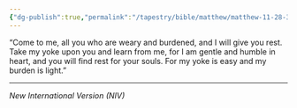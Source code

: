 ```yaml
---
{"dg-publish":true,"permalink":"/tapestry/bible/matthew/matthew-11-28-30/","title":"Matthew 11:28-30","tags":["bible-verse","bible-verse"],"dgHomeLink":true,"dgShowLocalGraph":true,"dgEnableSearch":true}
---
```


“Come to me, all you who are weary and burdened, and I will give you rest. Take my yoke upon you and learn from me, for I am gentle and humble in heart, and you will find rest for your souls. For my yoke is easy and my burden is light.”

---
*New International Version (NIV)*